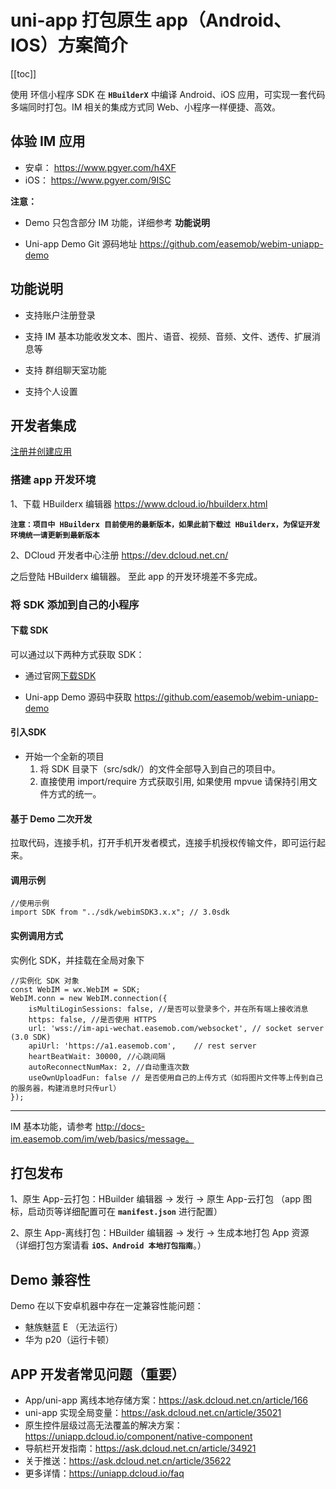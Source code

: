 # uni-app 打包原生 app（Android、IOS）方案简介

[[toc]]

使用 环信小程序 SDK 在 **`HBuilderX`** 中编译 Android、iOS 应用，可实现一套代码多端同时打包。IM 相关的集成方式同 Web、小程序一样便捷、高效。

## 体验 IM 应用

- 安卓： https://www.pgyer.com/h4XF
- iOS： https://www.pgyer.com/9ISC

**注意：**

- Demo 只包含部分 IM 功能，详细参考 **功能说明**

- Uni-app Demo Git 源码地址 https://github.com/easemob/webim-uniapp-demo

## 功能说明

- 支持账户注册登录

- 支持 IM 基本功能收发文本、图片、语音、视频、音频、文件、透传、扩展消息等

- 支持 群组聊天室功能

- 支持个人设置

## 开发者集成

[注册并创建应用](https://docs-im.easemob.com/im/quickstart/guide/experience#注册并创建应用)

### 搭建 app 开发环境

1、下载 HBuilderx 编辑器 https://www.dcloud.io/hbuilderx.html

**`注意：项目中 HBuilderx 目前使用的最新版本，如果此前下载过 HBuilderx，为保证开发环境统一请更新到最新版本`**

2、DCloud 开发者中心注册 https://dev.dcloud.net.cn/

之后登陆 HBuilderx 编辑器。 至此 app 的开发环境差不多完成。

### 将 SDK 添加到自己的小程序

#### 下载 SDK

可以通过以下两种方式获取 SDK：

- 通过官网[下载SDK](http://www.easemob.com/download/im)

- Uni-app Demo 源码中获取 https://github.com/easemob/webim-uniapp-demo

#### 引入SDK

- 开始一个全新的项目
  1. 将 SDK 目录下（src/sdk/）的文件全部导入到自己的项目中。
  2. 直接使用 import/require 方式获取引用, 如果使用 mpvue 请保持引用文件方式的统一。

#### 基于 Demo 二次开发

拉取代码，连接手机，打开手机开发者模式，连接手机授权传输文件，即可运行起来。

#### 调用示例

```
//使用示例
import SDK from "../sdk/webimSDK3.x.x"; // 3.0sdk
```

#### 实例调用方式

实例化 SDK，并挂载在全局对象下

```
//实例化 SDK 对象
const WebIM = wx.WebIM = SDK;
WebIM.conn = new WebIM.connection({
    isMultiLoginSessions: false, //是否可以登录多个，并在所有端上接收消息
    https: false, //是否使用 HTTPS 
    url: 'wss://im-api-wechat.easemob.com/websocket', // socket server (3.0 SDK)
    apiUrl: 'https://a1.easemob.com',    // rest server
    heartBeatWait: 30000, //心跳间隔
    autoReconnectNumMax: 2, //自动重连次数
    useOwnUploadFun: false // 是否使用自己的上传方式（如将图片文件等上传到自己的服务器，构建消息时只传url）
});
```

------

IM 基本功能，请参考 http://docs-im.easemob.com/im/web/basics/message。

## 打包发布

1、原生 App-云打包：HBuilder 编辑器 → 发行 → 原生 App-云打包 （app 图标，启动页等详细配置可在 **`manifest.json`** 进行配置）

2、原生 App-离线打包：HBuilder 编辑器 → 发行 → 生成本地打包 App 资源 （详细打包方案请看 **`iOS、Android 本地打包指南`**。）

## Demo 兼容性

Demo 在以下安卓机器中存在一定兼容性能问题：

- 魅族魅蓝 E （无法运行）
- 华为 p20（运行卡顿）

## APP 开发者常见问题（重要）

- App/uni-app 离线本地存储方案：https://ask.dcloud.net.cn/article/166
- uni-app 实现全局变量：https://ask.dcloud.net.cn/article/35021
- 原生控件层级过高无法覆盖的解决方案：https://uniapp.dcloud.io/component/native-component
- 导航栏开发指南：https://ask.dcloud.net.cn/article/34921
- 关于推送：https://ask.dcloud.net.cn/article/35622
- 更多详情：https://uniapp.dcloud.io/faq
